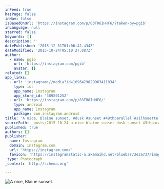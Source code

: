 ```yaml
---
inFeed: true
hasPage: false
inNav: false
isBasedOnUrl: 'https://instagram.com/p/83TR8IHHF6/?taken-by=pgib'
inLanguage: null
starred: false
keywords: []
description: ''
datePublished: '2015-12-31T01:06:42.434Z'
dateModified: '2015-10-24T05:10:27.087Z'
author:
  - name: pgib
    url: 'https://instagram.com/pgib'
    avatar: {}
related: []
app_links:
  - url: 'instagram://media?id=1096429829963411834'
    type: ios
    app_name: Instagram
    app_store_id: '389801252'
  - url: 'https://instagram.com/p/83TR8IHHF6/'
    type: android
    app_name: Instagram
    package: com.instagram.android
title: 'A nice, Blaine sunset. #dusk #sunset #49thparallel #silhouette'
sourcePath: _posts/2015-10-24-a-nice-blaine-sunset-dusk-sunset-49thparallel-silhouet.md
published: true
authors: []
publisher:
  name: Instagram
  domain: instagram.com
  url: 'https://instagram.com/'
  favicon: 'https://instagramstatic-a.akamaihd.net/bluebar/2e2a737/images/ico/favicon.ico'
_type: Photograph
_context: 'http://schema.org'

---
```

![A nice, Blaine sunset.](https://igcdn-photos-f-a.akamaihd.net/hphotos-ak-xaf1/t51.2885-15/s640x640/sh0.08/e35/11849232_973436496049645_1095282254_n.jpg)